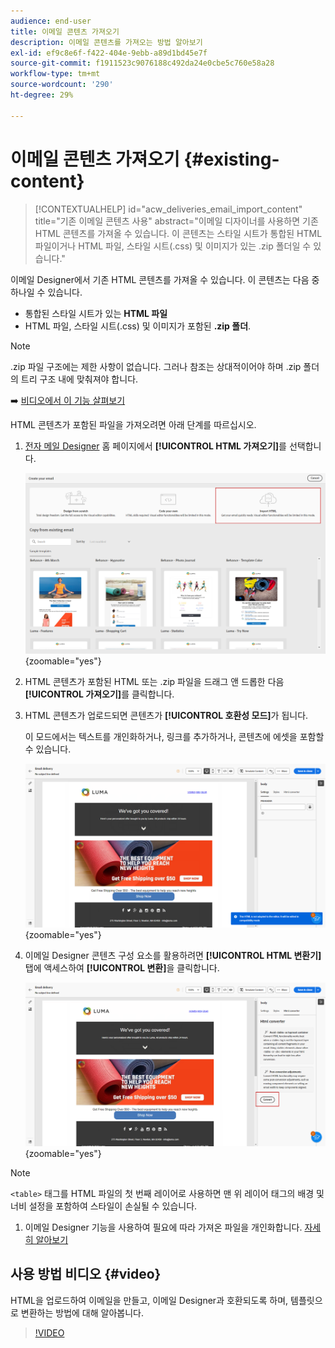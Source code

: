 ```yaml
---
audience: end-user
title: 이메일 콘텐츠 가져오기
description: 이메일 콘텐츠를 가져오는 방법 알아보기
exl-id: ef9c8e6f-f422-404e-9ebb-a89d1bd45e7f
source-git-commit: f1911523c9076188c492da24e0cbe5c760e58a28
workflow-type: tm+mt
source-wordcount: '290'
ht-degree: 29%

---
```


# 이메일 콘텐츠 가져오기 {#existing-content}

>[!CONTEXTUALHELP]
>id="acw_deliveries_email_import_content"
>title="기존 이메일 콘텐츠 사용"
>abstract="이메일 디자이너를 사용하면 기존 HTML 콘텐츠를 가져올 수 있습니다. 이 콘텐츠는 스타일 시트가 통합된 HTML 파일이거나 HTML 파일, 스타일 시트(.css) 및 이미지가 있는 .zip 폴더일 수 있습니다."

이메일 Designer에서 기존 HTML 콘텐츠를 가져올 수 있습니다. 이 콘텐츠는 다음 중 하나일 수 있습니다.

* 통합된 스타일 시트가 있는 **HTML 파일**
* HTML 파일, 스타일 시트(.css) 및 이미지가 포함된 **.zip 폴더**.

>[!NOTE]
>
>.zip 파일 구조에는 제한 사항이 없습니다. 그러나 참조는 상대적이어야 하며 .zip 폴더의 트리 구조 내에 맞춰져야 합니다.

➡️ [비디오에서 이 기능 살펴보기](#video)

HTML 콘텐츠가 포함된 파일을 가져오려면 아래 단계를 따르십시오.

1. [전자 메일 Designer](get-started-email-designer.md) 홈 페이지에서 **[!UICONTROL HTML 가져오기]**&#x200B;를 선택합니다.

   ![이메일 Designer 홈 페이지에서 HTML 가져오기 옵션을 보여 주는 스크린샷입니다.](assets/html-import.png){zoomable="yes"}

1. HTML 콘텐츠가 포함된 HTML 또는 .zip 파일을 드래그 앤 드롭한 다음 **[!UICONTROL 가져오기]**&#x200B;를 클릭합니다.

1. HTML 콘텐츠가 업로드되면 콘텐츠가 **[!UICONTROL 호환성 모드]**&#x200B;가 됩니다.

   이 모드에서는 텍스트를 개인화하거나, 링크를 추가하거나, 콘텐츠에 에셋을 포함할 수 있습니다.

   ![호환성 모드에서 업로드된 HTML 콘텐츠를 보여 주는 스크린샷입니다.](assets/html-imported.png){zoomable="yes"}

1. 이메일 Designer 콘텐츠 구성 요소를 활용하려면 **[!UICONTROL HTML 변환기]** 탭에 액세스하여 **[!UICONTROL 변환]**&#x200B;을 클릭합니다.

   ![HTML 변환기 탭과 변환 단추를 보여 주는 스크린샷입니다.](assets/html-imported-2.png){zoomable="yes"}

>[!NOTE]
>
>`<table>` 태그를 HTML 파일의 첫 번째 레이어로 사용하면 맨 위 레이어 태그의 배경 및 너비 설정을 포함하여 스타일이 손실될 수 있습니다.

1. 이메일 Designer 기능을 사용하여 필요에 따라 가져온 파일을 개인화합니다. [자세히 알아보기](content-components.md)

## 사용 방법 비디오 {#video}

HTML을 업로드하여 이메일을 만들고, 이메일 Designer과 호환되도록 하며, 템플릿으로 변환하는 방법에 대해 알아봅니다.

>[!VIDEO](https://video.tv.adobe.com/v/3447039/?quality=12&captions=kor)